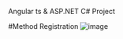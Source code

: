 Angular ts & ASP.NET C# Project

#Method Registration
![image](https://github.com/Mofelz/AngularApp/assets/93879842/cf516cf8-02cc-4bcd-8f2d-3c31b61071b1)

